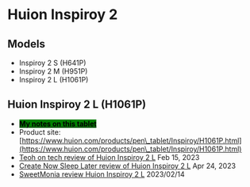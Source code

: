 # Huion Inspiroy 2

## Models

* Inspiroy 2 S (H641P)
* Inspiroy 2 M (H951P)
* Inspiroy 2 L (H1061P)

## Huion Inspiroy 2 L (H1061P)

* [<mark style="background-color:green;">**My notes on this tablet**</mark>](7p-notes-huion-inspiroy-2-l-h1061p.md)
* Product site: [https://www.huion.com/products/pen\_tablet/Inspiroy/H1061P.html](https://www.huion.com/products/pen\_tablet/Inspiroy/H1061P.html)   &#x20;
* [Teoh on tech review of Huion Inspiroy 2 L](https://youtu.be/mgDDBJf96U8) Feb 15, 2023
* [Create Now Sleep Later review of Huion Inspiroy 2 L](https://youtu.be/L6mgOluUApE) Apr 24, 2023
* [SweetMonia review Huion Inspiroy 2 L](https://sweetmonia.com/Sweet-Drawing-Blog/huion-inspiroy-2-l-review-a-great-elegant-tablet-with-a-comparison-to-huion-inspiroy-2-dial/) 2023/02/14&#x20;
